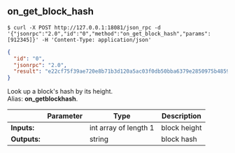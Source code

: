 ## **on_get_block_hash**


```shell
$ curl -X POST http://127.0.0.1:18081/json_rpc -d '{"jsonrpc":"2.0","id":"0","method":"on_get_block_hash","params":[912345]}' -H 'Content-Type: application/json'
```
```json
{
  "id": "0",
  "jsonrpc": "2.0",
  "result": "e22cf75f39ae720e8b71b3d120a5ac03f0db50bba6379e2850975b4859190bc6"
}
```
Look up a block's hash by its height.  
Alias: **on_getblockhash**.  

|             | Parameter | Type                  | Description
| ---         | ---       | ----                  | ---
|**Inputs:**  |           | int array of length 1 | block height 
|**Outputs:** |           | string                | block hash 
